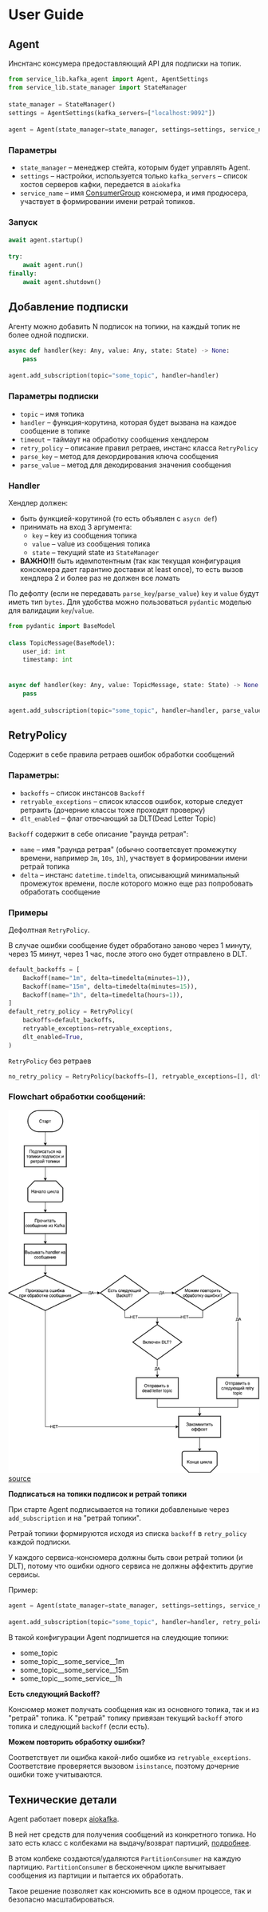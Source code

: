 # User Guide

## Agent

Инснтанс консумера предоставляющий API для подписки на топик.

```python
from service_lib.kafka_agent import Agent, AgentSettings
from service_lib.state_manager import StateManager

state_manager = StateManager() 
settings = AgentSettings(kafka_servers=["localhost:9092"])

agent = Agent(state_manager=state_manager, settings=settings, service_name="some_service")
```

### Параметры
- `state_manager` – менеджер стейта, которым будет управлять Agent.
- `settings` – настройки, используется только `kafka_servers` – список хостов серверов кафки, передается в `aiokafka`
- `service_name` – имя [ConsumerGroup](https://docs.confluent.io/platform/current/clients/consumer.html#consumer-groups) консюмера, и имя продюсера, участвует в формировании имени ретрай топиков.

### Запуск

```python
await agent.startup()

try:
    await agent.run()
finally:
    await agent.shutdown()
```


## Добавление подписки
Агенту можно добавить N подписок на топики, на каждый топик не более одной подписки.

```python
async def handler(key: Any, value: Any, state: State) -> None:
    pass

agent.add_subscription(topic="some_topic", handler=handler)
```

### Параметры подписки
- `topic` – имя топика
- `handler` – функция-корутина, которая будет вызвана на каждое сообщение в топике
- `timeout` – таймаут на обработку сообщения хендлером
- `retry_policy` – описание правил ретраев, инстанс класса `RetryPolicy`
- `parse_key` – метод для декордирования ключа сообщения
- `parse_value` – метод для декодирования значения сообщения
  
### Handler
Хендлер должен:
- быть функцией-корутиной (то есть объявлен с `asycn def`)
- принимать на вход 3 аргумента:
   - `key` – key из сообщения топика
   - `value` – value из сообщения топика
   - `state` – текущий state из `StateManager`
- **ВАЖНО!!!** быть идемпотентным (так как текущая конфигурация консюмера дает гарантию доставки at least once), то есть вызов хендлера 2 и более раз не должен все ломать

По дефолту (если не передавать `parse_key`/`parse_value`) `key` и `value` будут иметь тип `bytes`. Для удобства можно пользоваться `pydantic` моделью для валидации `key`/`value`.

```python
from pydantic import BaseModel

class TopicMessage(BaseModel):
    user_id: int
    timestamp: int


async def handler(key: Any, value: TopicMessage, state: State) -> None:
    pass

agent.add_subscription(topic="some_topic", handler=handler, parse_value=TopicMessage.parse_raw)
```

## RetryPolicy
Содержит в себе правила ретраев ошибок обработки сообщений

### Параметры:
- `backoffs` – список инстансов `Backoff`
- `retryable_exceptions` – список классов ошибок, которые следует ретраить (дочерние классы тоже проходят проверку)
- `dlt_enabled` – флаг отвечающий за DLT(Dead Letter Topic)

`Backoff` содержит в себе описание "раунда ретрая":
- `name` – имя "раунда ретрая" (обычно соответсвует промежутку времени, например `3m`, `10s`, `1h`), участвует в формировании имени ретрай топика
- `delta` – инстанс `datetime.timdelta`, описывающий минимальный промежуток времени, после которого можно еще раз попробовать обработать сообщение


### Примеры

Дефолтная `RetryPolicy`.

В случае ошибки сообщение будет обработано заново через 1 минуту, через 15 минут, через 1 час, после этого оно будет отправлено в DLT.
```python
default_backoffs = [
    Backoff(name="1m", delta=timedelta(minutes=1)),
    Backoff(name="15m", delta=timedelta(minutes=15)),
    Backoff(name="1h", delta=timedelta(hours=1)),
]
default_retry_policy = RetryPolicy(
    backoffs=default_backoffs,
    retryable_exceptions=retryable_exceptions,
    dlt_enabled=True,
)
```

`RetryPolicy` без ретраев
```python
no_retry_policy = RetryPolicy(backoffs=[], retryable_exceptions=[], dlt_enabled=False)
```


### Flowchart обработки сообщений: 
![Принцип обработки сообщений](./img/retry_kafka.png)
[source](https://drive.google.com/file/d/10nrV0MisaTlY0LTi-12u7BWchTWOZzrD/view?usp=sharing)

**Подписаться на топики подписок и ретрай топики**

При старте Agent подписывается на топики добавленыые через `add_subscription` и на "ретрай топики".

Ретрай топики формируются исходя из списка `backoff` в `retry_policy` каждой подписки. 

У каждого сервиса-консюмера должны быть свои ретрай топики (и DLT), потому что ошибки одного сервиса не должны аффектить другие сервисы.

Пример:
```python
agent = Agent(state_manager=state_manager, settings=settings, service_name="some_service")

agent.add_subscription(topic="some_topic", handler=handler, retry_policy=default_retry_policy)
```

В такой конфигурации Agent подпишется на слеудющие топики:
- some_topic
- some_topic__some_service__1m
- some_topic__some_service__15m
- some_topic__some_service__1h


**Есть следующий Backoff?**

Консюмер может получать сообщения как из основного топика, так и из "ретрай" топика. К "ретрай" топику привязан текущий `backoff` этого топика и следующий `backoff` (если есть).

**Можем повторить обработку ошибки?**

Соответствует ли ошибка какой-либо ошибке из `retryable_exceptions`. Cоответствие проверяется вызовом `isinstance`, поэтому дочерние ошибки тоже учитываются.


## Технические детали
Agent работает поверх [aiokafka](https://aiokafka.readthedocs.io/en/stable/). 

В ней нет средств для получения сообщений из конкретного топика. Но зато есть класс с колбеками на выдачу/возврат партиций, [подробнее](https://aiokafka.readthedocs.io/en/stable/api.html#consumer-rebalance-listener).

В этом колбеке создаются/удаляются `PartitionConsumer` на каждую партицию. `PartitionConsumer` в бесконечном цикле вычитывает сообщения из партиции и пытается их обработать.

Такое решение позволяет как консюмить все в одном процессе, так и безопасно масштабироваться.


